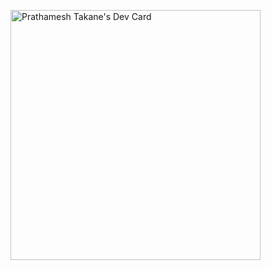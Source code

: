 <a href="https://app.daily.dev/Codeitsamurai"><img src="https://api.daily.dev/devcards/90d6a0d93e664935a4bfe0ee1da492ba.png?r=00k" width="400" alt="Prathamesh Takane's Dev Card"/></a>
